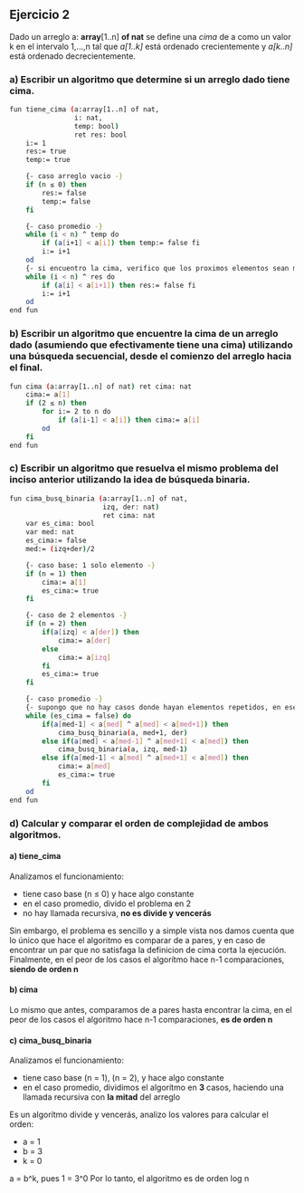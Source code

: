 ## Ejercicio 2
Dado un arreglo a: **array**[1..n] **of nat** se define una *cima* de a como un valor k en el intervalo 1,...,n tal que *a[1..k]* está ordenado crecientemente y *a[k..n]* está ordenado decrecientemente.

### a) Escribir un algoritmo que determine si un arreglo dado tiene cima.
```bash
fun tiene_cima (a:array[1..n] of nat,
                i: nat,
                temp: bool)
                ret res: bool
    i:= 1
    res:= true
    temp:= true

    {- caso arreglo vacio -}
    if (n ≤ 0) then 
        res:= false
        temp:= false
    fi

    {- caso promedio -}
    while (i < n) ^ temp do
        if (a[i+1] < a[i]) then temp:= false fi
        i:= i+1
    od
    {- si encuentro la cima, verifico que los proximos elementos sean menores -}
    while (i < n) ^ res do
        if (a[i] < a[i+1]) then res:= false fi
        i:= i+1
    od
end fun
```


### b) Escribir un algoritmo que encuentre la cima de un arreglo dado (asumiendo que efectivamente tiene una cima) utilizando una búsqueda secuencial, desde el comienzo del arreglo hacia el final.
```bash
fun cima (a:array[1..n] of nat) ret cima: nat
    cima:= a[1]
    if (2 ≤ n) then
        for i:= 2 to n do
            if (a[i-1] < a[i]) then cima:= a[i]
        od
    fi
end fun
```


### c) Escribir un algoritmo que resuelva el mismo problema del inciso anterior utilizando la idea de búsqueda binaria.
```bash
fun cima_busq_binaria (a:array[1..n] of nat,
                       izq, der: nat)
                       ret cima: nat
    var es_cima: bool
    var med: nat
    es_cima:= false
    med:= (izq+der)/2

    {- caso base: 1 solo elemento -}
    if (n = 1) then 
        cima:= a[1]
        es_cima:= true
    fi

    {- caso de 2 elementos -}
    if (n = 2) then
        if(a[izq] < a[der]) then
            cima:= a[der]
        else
            cima:= a[izq]
        fi
        es_cima:= true
    fi

    {- caso promedio -}
    {- supongo que no hay casos donde hayan elementos repetidos, en ese caso este algoritmo no funcionaría -}
    while (es_cima = false) do
        if(a[med-1] < a[med] ^ a[med] < a[med+1]) then
            cima_busq_binaria(a, med+1, der)
        else if(a[med] < a[med-1] ^ a[med+1] < a[med]) then
            cima_busq_binaria(a, izq, med-1)
        else if(a[med-1] < a[med] ^ a[med+1] < a[med]) then
            cima:= a[med]
            es_cima:= true
        fi
    od
end fun
```


### d) Calcular y comparar el orden de complejidad de ambos algoritmos.

#### a) tiene_cima

Analizamos el funcionamiento:
- tiene caso base (n ≤ 0) y hace algo constante
- en el caso promedio, divido el problema en 2
- no hay llamada recursiva, **no es divide y vencerás**

Sin embargo, el problema es sencillo y a simple vista nos damos cuenta que lo único que hace el algoritmo es comparar de a pares, y en caso de encontrar un par que no satisfaga la definicion de cima corta la ejecución.
Finalmente, en el peor de los casos el algorítmo hace n-1 comparaciones, **siendo de orden n**


#### b) cima
Lo mismo que antes, comparamos de a pares hasta encontrar la cima, en el peor de los casos el algoritmo hace n-1 comparaciones, **es de orden n**


#### c) cima_busq_binaria
Analizamos el funcionamiento:
- tiene caso base (n = 1), (n = 2), y hace algo constante
- en el caso promedio, dividimos el algorítmo en **3** casos, haciendo una llamada recursiva con **la mitad** del arreglo

Es un algorítmo divide y vencerás, analizo los valores para calcular el orden:
- a = 1
- b = 3
- k = 0

a = b^k, pues 1 = 3^0
Por lo tanto, el algoritmo es de orden log n